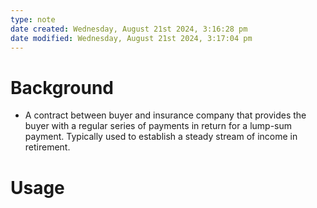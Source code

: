 ```yaml
---
type: note
date created: Wednesday, August 21st 2024, 3:16:28 pm
date modified: Wednesday, August 21st 2024, 3:17:04 pm
---
```

# Background
- A contract between buyer and insurance company that provides the buyer with a regular series of payments in return for a lump-sum payment. Typically used to establish a steady stream of income in retirement. 

# Usage